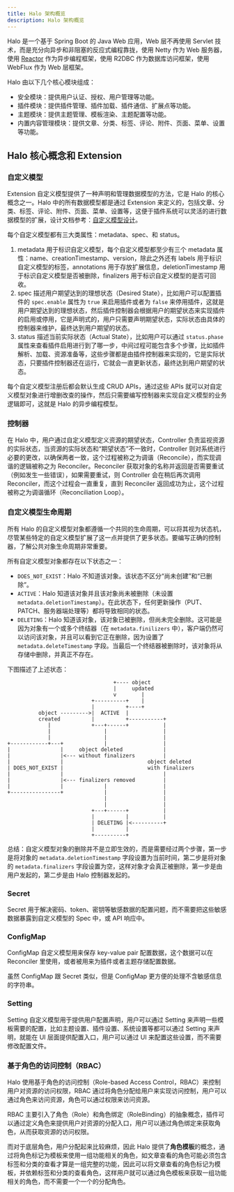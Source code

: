 ```yaml
---
title: Halo 架构概览
description: Halo 架构概览
---
```


Halo 是一个基于 Spring Boot 的 Java Web 应用，Web 层不再使用 Servlet 技术，而是充分向异步和非阻塞的反应式编程靠拢，使用 Netty 作为 Web 服务器，使用 [Reactor](https://projectreactor.io/) 作为异步编程框架，使用 R2DBC 作为数据库访问框架，使用 WebFlux 作为 Web 层框架。

Halo 由以下几个核心模块组成：

- 安全模块：提供用户认证、授权、用户管理等功能。
- 插件模块：提供插件管理、插件加载、插件通信、扩展点等功能。
- 主题模块：提供主题管理、模板渲染、主题配置等功能。
- 内置内容管理模块：提供文章、分类、标签、评论、附件、页面、菜单、设置等功能。

## Halo 核心概念和 Extension

### 自定义模型

Extension 自定义模型提供了一种声明和管理数据模型的方法，它是 Halo 的核心概念之一。Halo 中的所有数据模型都是通过 Extension 来定义的，包括文章、分类、标签、评论、附件、页面、菜单、设置等，这便于插件系统可以灵活的进行数据模型的扩展，设计文档参考：[自定义模型设计](https://github.com/halo-dev/rfcs/tree/main/extension)。

每个自定义模型都有三大类属性：metadata、spec、和 status。

1. metadata 用于标识自定义模型，每个自定义模型都至少有三个 metadata 属性：name、creationTimestamp、version，除此之外还有 labels 用于标识自定义模型的标签，annotations 用于存放扩展信息，deletionTimestamp 用于标识自定义模型是否被删除，finalizers 用于标识自定义模型的是否可回收。
2. spec 描述用户期望达到的理想状态（Desired State），比如用户可以配置插件的 `spec.enable` 属性为 `true` 来启用插件或者为 `false` 来停用插件，这就是用户期望达到的理想状态，然后插件控制器会根据用户的期望状态来实现插件的启用或停用，它是声明式的，用户只需要声明期望状态，实际状态由具体的控制器来维护，最终达到用户期望的状态。
3. status 描述当前实际状态（Actual State），比如用户可以通过 `status.phase` 属性来查看插件启用进行到了哪一步，中间过程可能包含多个步骤，比如插件解析、加载、资源准备等，这些步骤都是由插件控制器来实现的，它是实际状态，只要插件控制器还在运行，它就会一直更新状态，最终达到用户期望的状态。

每个自定义模型注册后都会默认生成 CRUD APIs，通过这些 APIs 就可以对自定义模型对象进行增删改查的操作，然后只需要编写控制器来实现自定义模型的业务逻辑即可，这就是 Halo 的异步编程模型。

### 控制器

在 Halo 中，用户通过自定义模型定义资源的期望状态，Controller 负责监视资源的实际状态，当资源的实际状态和“期望状态”不一致时，Controller 则对系统进行必要的更改，以确保两者一致，这个过程被称之为调谐（Reconcile），而实现调谐的逻辑被称之为 Reconciler。Reconciler 获取对象的名称并返回是否需要重试（例如发生一些错误），如果需要重试，则 Controller 会在稍后再次调用 Reconciler，而这个过程会一直重复，直到 Reconciler 返回成功为止，这个过程被称之为调谐循环（Reconciliation Loop）。

### 自定义模型生命周期

所有 Halo 的自定义模型对象都遵循一个共同的生命周期，可以将其视为状态机，尽管某些特定的自定义模型扩展了这一点并提供了更多状态。要编写正确的控制器，了解公共对象生命周期非常重要。

所有自定义模型对象都存在以下状态之一：

- `DOES_NOT_EXIST`：Halo 不知道该对象。该状态不区分“尚未创建”和“已删除”。
- `ACTIVE`：Halo 知道该对象并且该对象尚未被删除（未设置 `metadata.deletionTimestamp`）。在此状态下，任何更新操作（PUT、PATCH、服务器端处理等）都将导致相同的状态。
- `DELETING`：Halo 知道该对象，该对象已被删除，但尚未完全删除。这可能是因为对象有一个或多个终结器（在 `metadata.finilizers` 中），客户端仍然可以访问该对象，并且可以看到它正在删除，因为设置了 `metadata.deleteTimestamp` 字段。当最后一个终结器被删除时，该对象将从存储中删除，并真正不存在。

下图描述了上述状态：

```text
                                  +---- object
                                  |     updated
                                  v        |
                           +----------+    |
                           |          +----+
          object --------->|  ACTIVE  |
          created          |          +-----------+
             |             +---+------+           |
             |                 |                  |
             |                 |                  |
+------------+---+             |                  |
|                |     object deleted             |
|                |<--- without finalizers         |
|                |                           object deleted
| DOES_NOT_EXIST |                           with finalizers
|                |                                |
|                |<--- finalizers removed         |
|                |             |                  |
+----------------+             |                  |
                               |                  |
                               |                  |
                           +---+------+           |
                           |          |           |
                           | DELETING |<----------+
                           |          |
                           +----------+
```

总结：自定义模型对象的删除并不是立即生效的，而是需要经过两个步骤，第一步是将对象的 `metadata.deletionTimestamp` 字段设置为当前时间，第二步是将对象的 `metadata.finalizers` 字段设置为空，这样对象才会真正被删除，第一步是由用户发起的，第二步是由 Halo 控制器发起的。

### Secret

Secret 用于解决密码、token、密钥等敏感数据的配置问题，而不需要把这些敏感数据暴露到自定义模型的 Spec 中，或 API 响应中。

### ConfigMap

ConfigMap 自定义模型用来保存 key-value pair 配置数据，这个数据可以在 Reconciler 里使用，或者被用来为插件或者主题存储配置数据。

虽然 ConfigMap 跟 Secret 类似，但是 ConfigMap 更方便的处理不含敏感信息的字符串。

### Setting

Setting 自定义模型用于提供用户配置声明，用户可以通过 Setting 来声明一些模板需要的配置，比如主题设置、插件设置、系统设置等都可以通过 Setting 来声明，就能在 UI 层面提供配置入口，用户可以通过 UI 来配置这些设置，而不需要修改配置文件。

### 基于角色的访问控制（RBAC）

Halo 使用基于角色的访问控制（Role-based Access Control，RBAC）来控制用户对资源的访问权限，RBAC 通过将角色分配给用户来实现访问控制，用户可以通过角色来访问资源，角色可以通过权限来访问资源。

RBAC 主要引入了角色（Role）和角色绑定（RoleBinding）的抽象概念，插件可以通过定义角色来提供用户对资源的分配入口，用户可以通过角色绑定来获取角色，从而获取资源的访问权限。

而对于底层角色，用户分配起来比较麻烦，因此 Halo 提供了**角色模板**的概念，通过将角色标记为模板来使用一组功能相关的角色，如文章查看的角色可能必须包含标签和分类的查看才算是一组完整的功能，因此可以将文章查看的角色标记为模板，并依赖标签和分类的查看角色，这样用户就可以通过角色模板来获取一组功能相关的角色，而不需要一个一个的分配角色。
